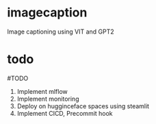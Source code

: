 # imagecaption

Image captioning using VIT and GPT2

# todo

#TODO

1. Implement mlflow
2. Implement monitoring
3. Deploy on hugginceface spaces using steamlit
4. Implement CICD, Precommit hook

